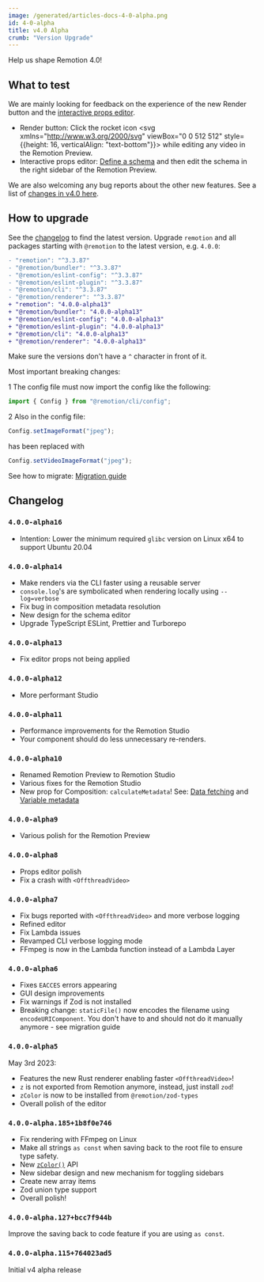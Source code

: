 ```yaml
---
image: /generated/articles-docs-4-0-alpha.png
id: 4-0-alpha
title: v4.0 Alpha
crumb: "Version Upgrade"
---
```


Help us shape Remotion 4.0!

## What to test

We are mainly looking for feedback on the experience of the new Render button and the [interactive props editor](/docs/parametrized-rendering#define-a-schema).

- Render button: Click the rocket icon <svg xmlns="http://www.w3.org/2000/svg" viewBox="0 0 512 512" style={{height: 16, verticalAlign: "text-bottom"}}><path d="M117.8 128H207C286.9-3.7 409.5-8.5 483.9 5.3c11.6 2.2 20.7 11.2 22.8 22.8c13.8 74.4 9 197-122.7 276.9v89.3c0 25.4-13.4 49-35.3 61.9l-88.5 52.5c-7.4 4.4-16.6 4.5-24.1 .2s-12.1-12.2-12.1-20.9l0-114.7c0-22.6-9-44.3-25-60.3s-37.7-25-60.3-25H24c-8.6 0-16.6-4.6-20.9-12.1s-4.2-16.7 .2-24.1l52.5-88.5c13-21.9 36.5-35.3 61.9-35.3zM424 128a40 40 0 1 0 -80 0 40 40 0 1 0 80 0zM166.5 470C132.3 504.3 66 511 28.3 511.9c-16 .4-28.6-12.2-28.2-28.2C1 446 7.7 379.7 42 345.5c34.4-34.4 90.1-34.4 124.5 0s34.4 90.1 0 124.5zm-46.7-36.4c11.4-11.4 11.4-30 0-41.4s-30-11.4-41.4 0c-10.1 10.1-13 28.5-13.7 41.3c-.5 8 5.9 14.3 13.9 13.9c12.8-.7 31.2-3.7 41.3-13.7z"/></svg> while editing any video in the Remotion Preview.
- Interactive props editor: [Define a schema](/docs/parametrized-rendering#define-a-schema) and then edit the schema in the right sidebar of the Remotion Preview.

We are also welcoming any bug reports about the other new features. See a list of [changes in v4.0 here](/blog/4-0).

## How to upgrade

See the [changelog](#changelog) to find the latest version.
Upgrade `remotion` and all packages starting with `@remotion` to the latest version, e.g. `4.0.0`:

```diff title="package.json"
- "remotion": "^3.3.87"
- "@remotion/bundler": "^3.3.87"
- "@remotion/eslint-config": "^3.3.87"
- "@remotion/eslint-plugin": "^3.3.87"
- "@remotion/cli": "^3.3.87"
- "@remotion/renderer": "^3.3.87"
+ "remotion": "4.0.0-alpha13"
+ "@remotion/bundler": "4.0.0-alpha13"
+ "@remotion/eslint-config": "4.0.0-alpha13"
+ "@remotion/eslint-plugin": "4.0.0-alpha13"
+ "@remotion/cli": "4.0.0-alpha13"
+ "@remotion/renderer": "4.0.0-alpha13"
```

Make sure the versions don't have a `^` character in front of it.

Most important breaking changes:

<Step>1</Step> The config file must now import the config like the following:<br/>

```ts
import { Config } from "@remotion/cli/config";
```

<Step>2</Step> Also in the config file:<br/>

```ts
Config.setImageFormat("jpeg");
```

has been replaced with

```ts
Config.setVideoImageFormat("jpeg");
```

See how to migrate: [Migration guide](/docs/4-0-migration)

## Changelog

### `4.0.0-alpha16`

- Intention: Lower the minimum required `glibc` version on Linux x64 to support Ubuntu 20.04

### `4.0.0-alpha14`

- Make renders via the CLI faster using a reusable server
- `console.log`'s are symbolicated when rendering locally using `--log=verbose`
- Fix bug in composition metadata resolution
- New design for the schema editor
- Upgrade TypeScript ESLint, Prettier and Turborepo

### `4.0.0-alpha13`

- Fix editor props not being applied

### `4.0.0-alpha12`

- More performant Studio

### `4.0.0-alpha11`

- Performance improvements for the Remotion Studio
- Your component should do less unnecessary re-renders.

### `4.0.0-alpha10`

- Renamed Remotion Preview to Remotion Studio
- Various fixes for the Remotion Studio
- New prop for Composition: `calculateMetadata`! See: [Data fetching](/docs/data-fetching) and [Variable metadata](/docs/dynamic-metadata)

### `4.0.0-alpha9`

- Various polish for the Remotion Preview

### `4.0.0-alpha8`

- Props editor polish
- Fix a crash with `<OffthreadVideo>`

### `4.0.0-alpha7`

- Fix bugs reported with `<OffthreadVideo>` and more verbose logging
- Refined editor
- Fix Lambda issues
- Revamped CLI verbose logging mode
- FFmpeg is now in the Lambda function instead of a Lambda Layer

### `4.0.0-alpha6`

- Fixes `EACCES` errors appearing
- GUI design improvements
- Fix warnings if Zod is not installed
- Breaking change: `staticFile()` now encodes the filename using `encodeURIComponent`. You don't have to and should not do it manually anymore - see migration guide

### `4.0.0-alpha5`

May 3rd 2023:

- Features the new Rust renderer enabling faster `<OffthreadVideo>`!
- `z` is not exported from Remotion anymore, instead, just install `zod`!
- `zColor` is now to be installed from `@remotion/zod-types`
- Overall polish of the editor

### `4.0.0-alpha.185+1b8f0e746`

- Fix rendering with FFmpeg on Linux
- Make all strings `as const` when saving back to the root file to ensure type safety.
- New [`zColor()`](/docs/zod-types/z-color) API
- New sidebar design and new mechanism for toggling sidebars
- Create new array items
- Zod union type support
- Overall polish!

### `4.0.0-alpha.127+bcc7f944b`

Improve the saving back to code feature if you are using `as const`.

### `4.0.0-alpha.115+764023ad5`

Initial v4 alpha release
